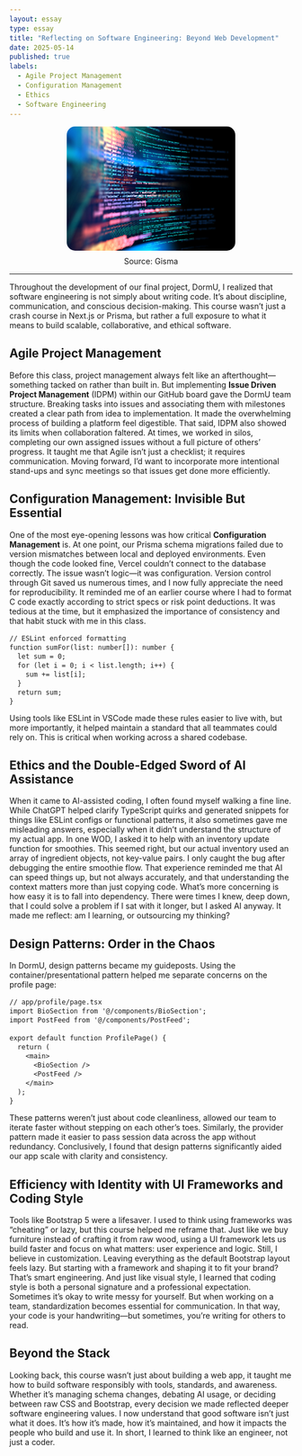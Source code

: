 ```yaml
---
layout: essay
type: essay
title: "Reflecting on Software Engineering: Beyond Web Development"
date: 2025-05-14
published: true
labels:
  - Agile Project Management
  - Configuration Management
  - Ethics
  - Software Engineering
---
```

<div style="text-align: center;">
  <img src="../img/software-engin.webp" alt="Software Engineering" style="width: 300px; border-radius: 15px; display: block; margin: 0 auto;">
  <p style="margin-top: 10px;">Source: Gisma</p>
</div>

<hr>

Throughout the development of our final project, DormU, I realized that software engineering is not simply about writing code. It’s about discipline, communication, and conscious decision-making. This course wasn’t just a crash course in Next.js or Prisma, but rather a full exposure to what it means to build scalable, collaborative, and ethical software.

## Agile Project Management
Before this class, project management always felt like an afterthought—something tacked on rather than built in. But implementing **Issue Driven Project Management** (IDPM) within our GitHub board gave the DormU team structure. Breaking tasks into issues and associating them with milestones created a clear path from idea to implementation. It made the overwhelming process of building a platform feel digestible. That said, IDPM also showed its limits when collaboration faltered. At times, we worked in silos, completing our own assigned issues without a full picture of others’ progress. It taught me that Agile isn’t just a checklist; it requires communication. Moving forward, I’d want to incorporate more intentional stand-ups and sync meetings so that issues get done more efficiently.

## Configuration Management: Invisible But Essential
One of the most eye-opening lessons was how critical **Configuration Management** is. At one point, our Prisma schema migrations failed due to version mismatches between local and deployed environments. Even though the code looked fine, Vercel couldn’t connect to the database correctly. The issue wasn’t logic—it was configuration. Version control through Git saved us numerous times, and I now fully appreciate the need for reproducibility. It reminded me of an earlier course where I had to format C code exactly according to strict specs or risk point deductions. It was tedious at the time, but it emphasized the importance of consistency and that habit stuck with me in this class.

```
// ESLint enforced formatting
function sumFor(list: number[]): number {
  let sum = 0;
  for (let i = 0; i < list.length; i++) {
    sum += list[i];
  }
  return sum;
}
```
Using tools like ESLint in VSCode made these rules easier to live with, but more importantly, it helped maintain a standard that all teammates could rely on. This is critical when working across a shared codebase.

## Ethics and the Double-Edged Sword of AI Assistance
When it came to AI-assisted coding, I often found myself walking a fine line. While ChatGPT helped clarify TypeScript quirks and generated snippets for things like ESLint configs or functional patterns, it also sometimes gave me misleading answers, especially when it didn’t understand the structure of my actual app. In one WOD, I asked it to help with an inventory update function for smoothies. This seemed right, but our actual inventory used an array of ingredient objects, not key-value pairs. I only caught the bug after debugging the entire smoothie flow. That experience reminded me that AI can speed things up, but not always accurately, and that understanding the context matters more than just copying code. What’s more concerning is how easy it is to fall into dependency. There were times I knew, deep down, that I could solve a problem if I sat with it longer, but I asked AI anyway. It made me reflect: am I learning, or outsourcing my thinking?

## Design Patterns: Order in the Chaos
In DormU, design patterns became my guideposts. Using the container/presentational pattern helped me separate concerns on the profile page:
```
// app/profile/page.tsx
import BioSection from '@/components/BioSection';
import PostFeed from '@/components/PostFeed';

export default function ProfilePage() {
  return (
    <main>
      <BioSection />
      <PostFeed />
    </main>
  );
}
```
These patterns weren’t just about code cleanliness, allowed our team to iterate faster without stepping on each other’s toes. Similarly, the provider pattern made it easier to pass session data across the app without redundancy. Conclusively, I found that design patterns significantly aided our app scale with clarity and consistency.

## Efficiency with Identity with UI Frameworks and Coding Style
Tools like Bootstrap 5 were a lifesaver. I used to think using frameworks was “cheating” or lazy, but this course helped me reframe that. Just like we buy furniture instead of crafting it from raw wood, using a UI framework lets us build faster and focus on what matters: user experience and logic. Still, I believe in customization. Leaving everything as the default Bootstrap layout feels lazy. But starting with a framework and shaping it to fit your brand? That’s smart engineering. And just like visual style, I learned that coding style is both a personal signature and a professional expectation. Sometimes it’s okay to write messy for yourself. But when working on a team, standardization becomes essential for communication. In that way, your code is your handwriting—but sometimes, you’re writing for others to read.

## Beyond the Stack
Looking back, this course wasn’t just about building a web app, it taught me how to build software responsibly with tools, standards, and awareness. Whether it’s managing schema changes, debating AI usage, or deciding between raw CSS and Bootstrap, every decision we made reflected deeper software engineering values. I now understand that good software isn’t just what it does. It’s how it’s made, how it’s maintained, and how it impacts the people who build and use it. In short, I learned to think like an engineer, not just a coder.
